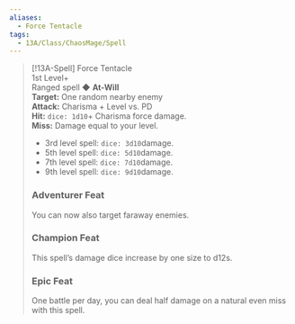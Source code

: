 ```yaml
---
aliases:
  - Force Tentacle
tags:
  - 13A/Class/ChaosMage/Spell
---
```


> [!13A-Spell] Force Tentacle  
> 1st Level+  
> Ranged spell ◆ **At-Will**  
> **Target:** One random nearby enemy  
> **Attack:** Charisma + Level vs. PD  
> **Hit:** `dice: 1d10`+ Charisma force damage.  
> **Miss:** Damage equal to your level.  
> 
> - 3rd level spell: `dice: 3d10`damage.  
> - 5th level spell: `dice: 5d10`damage.  
> - 7th level spell: `dice: 7d10`damage.  
> - 9th level spell: `dice: 9d10`damage.
> 
> ### Adventurer Feat
> You can now also target faraway enemies.
> 
> ### Champion Feat
> 
> This spell’s damage dice increase by one size to d12s.
> 
> ### Epic Feat
> 
> One battle per day, you can deal half damage on a natural even miss with this spell.

